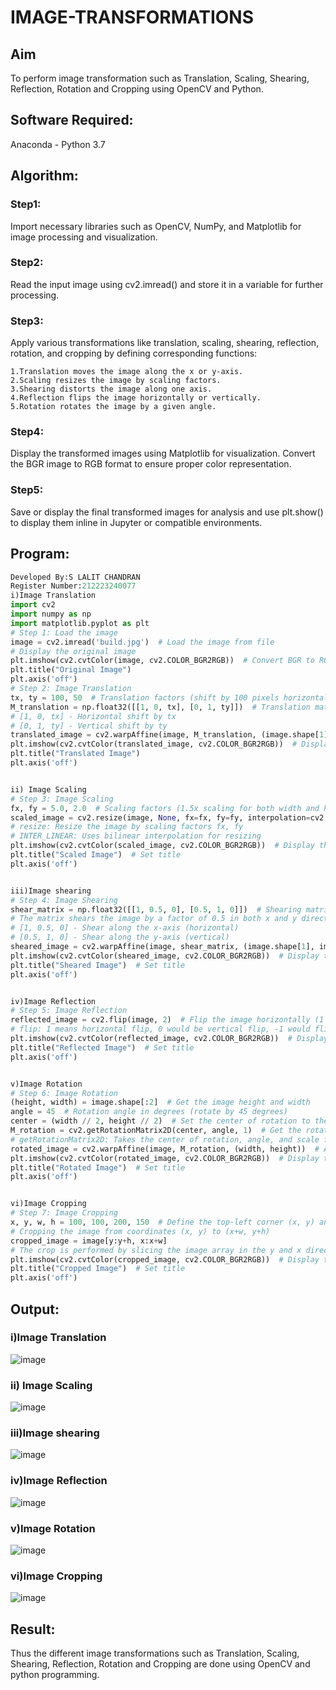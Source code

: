# IMAGE-TRANSFORMATIONS


## Aim
To perform image transformation such as Translation, Scaling, Shearing, Reflection, Rotation and Cropping using OpenCV and Python.

## Software Required:
Anaconda - Python 3.7

## Algorithm:
### Step1:
Import necessary libraries such as OpenCV, NumPy, and Matplotlib for image processing and visualization.

### Step2:
Read the input image using cv2.imread() and store it in a variable for further processing.

### Step3:
Apply various transformations like translation, scaling, shearing, reflection, rotation, and cropping by defining corresponding functions:
```
1.Translation moves the image along the x or y-axis.
2.Scaling resizes the image by scaling factors.
3.Shearing distorts the image along one axis.
4.Reflection flips the image horizontally or vertically.
5.Rotation rotates the image by a given angle.
```
### Step4:
Display the transformed images using Matplotlib for visualization. Convert the BGR image to RGB format to ensure proper color representation.


### Step5:
Save or display the final transformed images for analysis and use plt.show() to display them inline in Jupyter or compatible environments.

## Program:
```python
Developed By:S LALIT CHANDRAN
Register Number:212223240077
i)Image Translation
import cv2
import numpy as np
import matplotlib.pyplot as plt
# Step 1: Load the image
image = cv2.imread('build.jpg')  # Load the image from file
# Display the original image
plt.imshow(cv2.cvtColor(image, cv2.COLOR_BGR2RGB))  # Convert BGR to RGB for correct display
plt.title("Original Image")  
plt.axis('off')
# Step 2: Image Translation
tx, ty = 100, 50  # Translation factors (shift by 100 pixels horizontally and 50 vertically)
M_translation = np.float32([[1, 0, tx], [0, 1, ty]])  # Translation matrix: 
# [1, 0, tx] - Horizontal shift by tx
# [0, 1, ty] - Vertical shift by ty
translated_image = cv2.warpAffine(image, M_translation, (image.shape[1], image.shape[0]))  
plt.imshow(cv2.cvtColor(translated_image, cv2.COLOR_BGR2RGB))  # Display the translated image
plt.title("Translated Image")  
plt.axis('off')


ii) Image Scaling
# Step 3: Image Scaling
fx, fy = 5.0, 2.0  # Scaling factors (1.5x scaling for both width and height)
scaled_image = cv2.resize(image, None, fx=fx, fy=fy, interpolation=cv2.INTER_LINEAR)
# resize: Resize the image by scaling factors fx, fy
# INTER_LINEAR: Uses bilinear interpolation for resizing
plt.imshow(cv2.cvtColor(scaled_image, cv2.COLOR_BGR2RGB))  # Display the scaled image
plt.title("Scaled Image")  # Set title
plt.axis('off')


iii)Image shearing
# Step 4: Image Shearing
shear_matrix = np.float32([[1, 0.5, 0], [0.5, 1, 0]])  # Shearing matrix
# The matrix shears the image by a factor of 0.5 in both x and y directions
# [1, 0.5, 0] - Shear along the x-axis (horizontal)
# [0.5, 1, 0] - Shear along the y-axis (vertical)
sheared_image = cv2.warpAffine(image, shear_matrix, (image.shape[1], image.shape[0]))
plt.imshow(cv2.cvtColor(sheared_image, cv2.COLOR_BGR2RGB))  # Display the sheared image
plt.title("Sheared Image")  # Set title
plt.axis('off')


iv)Image Reflection
# Step 5: Image Reflection
reflected_image = cv2.flip(image, 2)  # Flip the image horizontally (1 means horizontal flip)
# flip: 1 means horizontal flip, 0 would be vertical flip, -1 would flip both axes
plt.imshow(cv2.cvtColor(reflected_image, cv2.COLOR_BGR2RGB))  # Display the reflected image
plt.title("Reflected Image")  # Set title
plt.axis('off')


v)Image Rotation
# Step 6: Image Rotation
(height, width) = image.shape[:2]  # Get the image height and width
angle = 45  # Rotation angle in degrees (rotate by 45 degrees)
center = (width // 2, height // 2)  # Set the center of rotation to the image center
M_rotation = cv2.getRotationMatrix2D(center, angle, 1)  # Get the rotation matrix
# getRotationMatrix2D: Takes the center of rotation, angle, and scale factor (1 means no scaling)
rotated_image = cv2.warpAffine(image, M_rotation, (width, height))  # Apply rotation
plt.imshow(cv2.cvtColor(rotated_image, cv2.COLOR_BGR2RGB))  # Display the rotated image
plt.title("Rotated Image")  # Set title
plt.axis('off')


vi)Image Cropping
# Step 7: Image Cropping
x, y, w, h = 100, 100, 200, 150  # Define the top-left corner (x, y) and the width (w) and height (h) of the crop
# Cropping the image from coordinates (x, y) to (x+w, y+h)
cropped_image = image[y:y+h, x:x+w]
# The crop is performed by slicing the image array in the y and x directions
plt.imshow(cv2.cvtColor(cropped_image, cv2.COLOR_BGR2RGB))  # Display the cropped image
plt.title("Cropped Image")  # Set title
plt.axis('off')

```
## Output:
### i)Image Translation
![image](https://github.com/user-attachments/assets/13906a29-21cd-411b-8505-ad26cae8f5b6)



### ii) Image Scaling
![image](https://github.com/user-attachments/assets/f26ac56b-fd78-4c2d-a7dd-28f7ab996f13)




### iii)Image shearing
![image](https://github.com/user-attachments/assets/bfd82099-cb8e-4112-b5f1-47ef6d08c760)




### iv)Image Reflection
![image](https://github.com/user-attachments/assets/7c6b53a0-0e15-48ac-bff9-e8e930add885)





### v)Image Rotation
![image](https://github.com/user-attachments/assets/407e9434-3afa-4e74-ba7e-c82acf87bd1e)





### vi)Image Cropping
![image](https://github.com/user-attachments/assets/cf0fa74b-2b6c-4f5c-81b3-997232ea47e6)





## Result: 

Thus the different image transformations such as Translation, Scaling, Shearing, Reflection, Rotation and Cropping are done using OpenCV and python programming.
